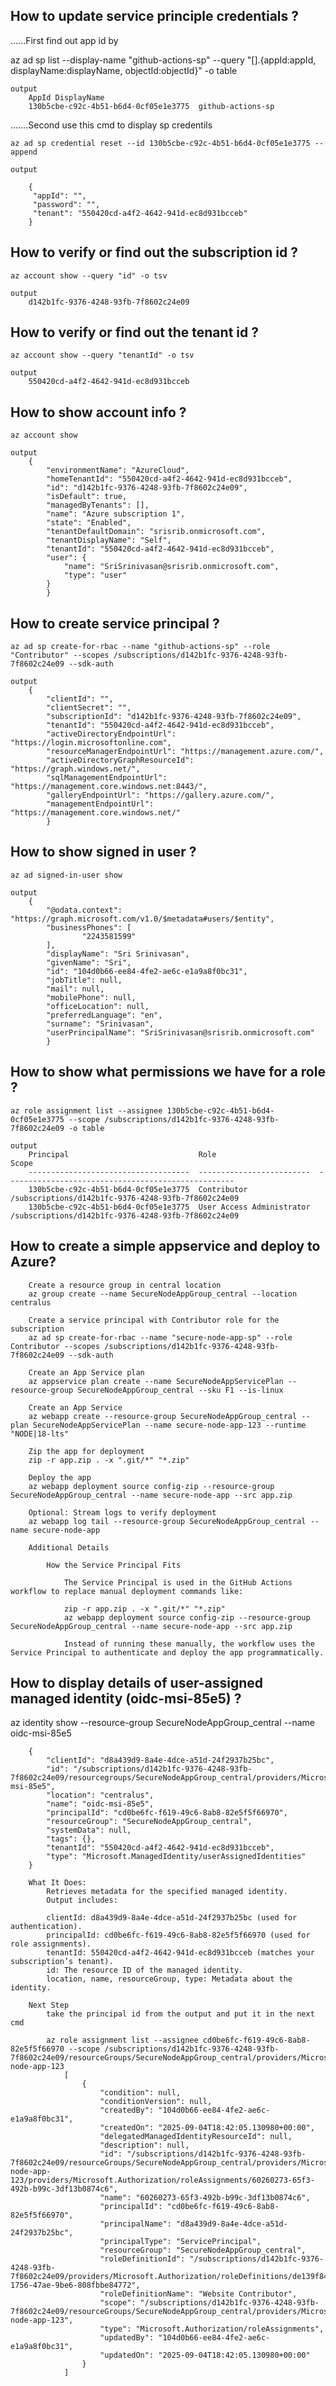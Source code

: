 How to update service principle credentials ? 
----------------------------------------------------------------------------

......First find out app id by 

az ad sp list --display-name "github-actions-sp" --query "[].{appId:appId, displayName:displayName, objectId:objectId}" -o table

    output
        AppId DisplayName
        130b5cbe-c92c-4b51-b6d4-0cf05e1e3775  github-actions-sp

.......Second use this cmd to display sp credentils 

    az ad sp credential reset --id 130b5cbe-c92c-4b51-b6d4-0cf05e1e3775 --append
    
    output

        {
         "appId": "",
         "password": "",
         "tenant": "550420cd-a4f2-4642-941d-ec8d931bcceb"
        }


How to verify or find out the subscription id ? 
----------------------------------------------------------------------------
    az account show --query "id" -o tsv

    output
        d142b1fc-9376-4248-93fb-7f8602c24e09

How to verify or find out the tenant id ? 
----------------------------------------------------------------------------
    az account show --query "tenantId" -o tsv

    output
        550420cd-a4f2-4642-941d-ec8d931bcceb

How to show account info ? 
----------------------------------------------------------------------------
    az account show

    output
        {
            "environmentName": "AzureCloud",
            "homeTenantId": "550420cd-a4f2-4642-941d-ec8d931bcceb",
            "id": "d142b1fc-9376-4248-93fb-7f8602c24e09",
            "isDefault": true,
            "managedByTenants": [],
            "name": "Azure subscription 1",
            "state": "Enabled",
            "tenantDefaultDomain": "srisrib.onmicrosoft.com",
            "tenantDisplayName": "Self",
            "tenantId": "550420cd-a4f2-4642-941d-ec8d931bcceb",
            "user": {
                "name": "SriSrinivasan@srisrib.onmicrosoft.com",
                "type": "user"
            }
            }

How to create service principal ? 
----------------------------------------------------------------------------
    az ad sp create-for-rbac --name "github-actions-sp" --role "Contributor" --scopes /subscriptions/d142b1fc-9376-4248-93fb-7f8602c24e09 --sdk-auth

    output
        {
            "clientId": "",
            "clientSecret": "",
            "subscriptionId": "d142b1fc-9376-4248-93fb-7f8602c24e09",
            "tenantId": "550420cd-a4f2-4642-941d-ec8d931bcceb",
            "activeDirectoryEndpointUrl": "https://login.microsoftonline.com",
            "resourceManagerEndpointUrl": "https://management.azure.com/",
            "activeDirectoryGraphResourceId": "https://graph.windows.net/",
            "sqlManagementEndpointUrl": "https://management.core.windows.net:8443/",
            "galleryEndpointUrl": "https://gallery.azure.com/",
            "managementEndpointUrl": "https://management.core.windows.net/"
            }
How to show signed in user ? 
----------------------------------------------------------------------------
    az ad signed-in-user show

    output
        {
            "@odata.context": "https://graph.microsoft.com/v1.0/$metadata#users/$entity",
            "businessPhones": [
                    "2243581599"
            ],
            "displayName": "Sri Srinivasan",
            "givenName": "Sri",
            "id": "104d0b66-ee84-4fe2-ae6c-e1a9a8f0bc31",
            "jobTitle": null,
            "mail": null,
            "mobilePhone": null,
            "officeLocation": null,
            "preferredLanguage": "en",
            "surname": "Srinivasan",
            "userPrincipalName": "SriSrinivasan@srisrib.onmicrosoft.com"
            }

How to show what permissions we have for a role ? 
----------------------------------------------------------------------------
    az role assignment list --assignee 130b5cbe-c92c-4b51-b6d4-0cf05e1e3775 --scope /subscriptions/d142b1fc-9376-4248-93fb-7f8602c24e09 -o table

    output
        Principal                             Role                       Scope
        ------------------------------------  -------------------------  ---------------------------------------------------
        130b5cbe-c92c-4b51-b6d4-0cf05e1e3775  Contributor                /subscriptions/d142b1fc-9376-4248-93fb-7f8602c24e09
        130b5cbe-c92c-4b51-b6d4-0cf05e1e3775  User Access Administrator  /subscriptions/d142b1fc-9376-4248-93fb-7f8602c24e09

How to create a simple appservice and deploy to Azure?
----------------------------------------------------------------------------
        Create a resource group in central location
        az group create --name SecureNodeAppGroup_central --location centralus

        Create a service principal with Contributor role for the subscription
        az ad sp create-for-rbac --name "secure-node-app-sp" --role Contributor --scopes /subscriptions/d142b1fc-9376-4248-93fb-7f8602c24e09 --sdk-auth

        Create an App Service plan
        az appservice plan create --name SecureNodeAppServicePlan --resource-group SecureNodeAppGroup_central --sku F1 --is-linux

        Create an App Service
        az webapp create --resource-group SecureNodeAppGroup_central --plan SecureNodeAppServicePlan --name secure-node-app-123 --runtime "NODE|18-lts"

        Zip the app for deployment
        zip -r app.zip . -x ".git/*" "*.zip"

        Deploy the app
        az webapp deployment source config-zip --resource-group SecureNodeAppGroup_central --name secure-node-app --src app.zip

        Optional: Stream logs to verify deployment
        az webapp log tail --resource-group SecureNodeAppGroup_central --name secure-node-app

        Additional Details 

            How the Service Principal Fits

                The Service Principal is used in the GitHub Actions workflow to replace manual deployment commands like:

                zip -r app.zip . -x ".git/*" "*.zip"
                az webapp deployment source config-zip --resource-group SecureNodeAppGroup_central --name secure-node-app --src app.zip

                Instead of running these manually, the workflow uses the Service Principal to authenticate and deploy the app programmatically.


How to display details of user-assigned managed identity (oidc-msi-85e5) ?
----------------------------------------------------------------------------
az identity show --resource-group SecureNodeAppGroup_central --name oidc-msi-85e5
    
        {
            "clientId": "d8a439d9-8a4e-4dce-a51d-24f2937b25bc",
            "id": "/subscriptions/d142b1fc-9376-4248-93fb-7f8602c24e09/resourcegroups/SecureNodeAppGroup_central/providers/Microsoft.ManagedIdentity/userAssignedIdentities/oidc-msi-85e5",
            "location": "centralus",
            "name": "oidc-msi-85e5",
            "principalId": "cd0be6fc-f619-49c6-8ab8-82e5f5f66970",
            "resourceGroup": "SecureNodeAppGroup_central",
            "systemData": null,
            "tags": {},
            "tenantId": "550420cd-a4f2-4642-941d-ec8d931bcceb",
            "type": "Microsoft.ManagedIdentity/userAssignedIdentities"
        }

        What It Does:
            Retrieves metadata for the specified managed identity.
            Output includes:

            clientId: d8a439d9-8a4e-4dce-a51d-24f2937b25bc (used for authentication).
            principalId: cd0be6fc-f619-49c6-8ab8-82e5f5f66970 (used for role assignments).
            tenantId: 550420cd-a4f2-4642-941d-ec8d931bcceb (matches your subscription’s tenant).
            id: The resource ID of the managed identity.
            location, name, resourceGroup, type: Metadata about the identity.

        Next Step 
            take the principal id from the output and put it in the next cmd

            az role assignment list --assignee cd0be6fc-f619-49c6-8ab8-82e5f5f66970 --scope /subscriptions/d142b1fc-9376-4248-93fb-7f8602c24e09/resourceGroups/SecureNodeAppGroup_central/providers/Microsoft.Web/sites/secure-node-app-123
                [
                    {
                        "condition": null,
                        "conditionVersion": null,
                        "createdBy": "104d0b66-ee84-4fe2-ae6c-e1a9a8f0bc31",
                        "createdOn": "2025-09-04T18:42:05.130980+00:00",
                        "delegatedManagedIdentityResourceId": null,
                        "description": null,
                        "id": "/subscriptions/d142b1fc-9376-4248-93fb-7f8602c24e09/resourceGroups/SecureNodeAppGroup_central/providers/Microsoft.Web/sites/secure-node-app-123/providers/Microsoft.Authorization/roleAssignments/60260273-65f3-492b-b99c-3df13b0874c6",
                        "name": "60260273-65f3-492b-b99c-3df13b0874c6",
                        "principalId": "cd0be6fc-f619-49c6-8ab8-82e5f5f66970",
                        "principalName": "d8a439d9-8a4e-4dce-a51d-24f2937b25bc",
                        "principalType": "ServicePrincipal",
                        "resourceGroup": "SecureNodeAppGroup_central",
                        "roleDefinitionId": "/subscriptions/d142b1fc-9376-4248-93fb-7f8602c24e09/providers/Microsoft.Authorization/roleDefinitions/de139f84-1756-47ae-9be6-808fbbe84772",
                        "roleDefinitionName": "Website Contributor",
                        "scope": "/subscriptions/d142b1fc-9376-4248-93fb-7f8602c24e09/resourceGroups/SecureNodeAppGroup_central/providers/Microsoft.Web/sites/secure-node-app-123",
                        "type": "Microsoft.Authorization/roleAssignments",
                        "updatedBy": "104d0b66-ee84-4fe2-ae6c-e1a9a8f0bc31",
                        "updatedOn": "2025-09-04T18:42:05.130980+00:00"
                    }
                ]